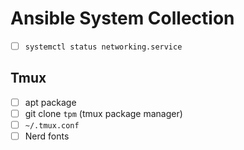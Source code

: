 # Ansible System Collection

- [ ] `systemctl status networking.service`

## Tmux

- [ ] apt package
- [ ] git clone `tpm` (tmux package manager)
- [ ] `~/.tmux.conf`
- [ ] Nerd fonts